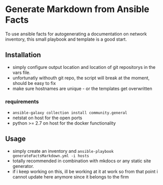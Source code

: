 # Generate Markdown from Ansible Facts

To use ansible facts for autogenerating a documentation on network inventory, this small playbook and template is a good start.


## Installation

- simply configure output location and location of git repositorys in the vars file.
- unfortunatly withouth git repo, the script will break at the moment, should be easy to fix
- make sure hostnames are unique - or the templates get overwritten

### requirements

- `ansible-galaxy collection install community.general`
- netstat on host for the open ports
- python >= 2.7 on host for the docker functionality

## Usage

- simply create an inventory and `ansible-playbook generateFactsMarkdown.yml -i hosts`
- totally recommended in combination with mkdocs or any static site generator. 
- if i keep working on this, ill be working at it at work so from that point i cannot update here anymore since it belongs to the firm
